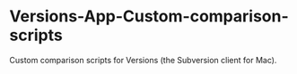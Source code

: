 Versions-App-Custom-comparison-scripts
======================================

Custom comparison scripts for Versions (the Subversion client for Mac).